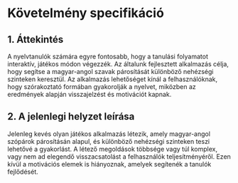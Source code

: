 # Követelmény specifikáció
## 1. Áttekintés
A nyelvtanulók számára egyre fontosabb, hogy a tanulási folyamatot interaktív, játékos módon végezzék. Az általunk fejlesztett alkalmazás célja, hogy segítse a magyar-angol szavak párosítását különböző nehézségi szinteken keresztül. Az alkalmazás lehetőséget kínál a felhasználóknak, hogy szórakoztató formában gyakorolják a nyelvet, miközben az eredmények alapján visszajelzést és motivációt kapnak.

## 2. A jelenlegi helyzet leírása
Jelenleg kevés olyan játékos alkalmazás létezik, amely magyar-angol szópárok párosításán alapul, és különböző nehézségi szinteken teszi lehetővé a gyakorlást. A létező megoldások többsége vagy túl komplex, vagy nem ad elegendő visszacsatolást a felhasználók teljesítményéről. Ezen kívül a motivációs elemek is hiányoznak, amelyek segítenék a tanulók fejlődését. 